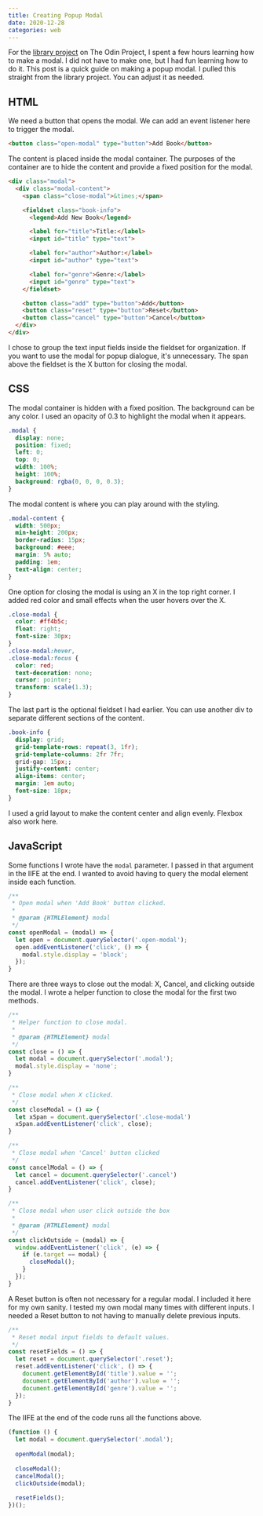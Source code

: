 ```yaml
---
title: Creating Popup Modal
date: 2020-12-28
categories: web
---
```


For the [library project](https://raisingexceptions.com/top-projects/library/) on The Odin Project, I spent a few hours learning how to make a modal. I did not have to make one, but I had fun learning how to do it. This post is a quick guide on making a popup modal. I pulled this straight from the library project. You can adjust it as needed.

<!--more-->

## HTML

We need a button that opens the modal. We can add an event listener here to trigger the modal.

```html
<button class="open-modal" type="button">Add Book</button>
```

The content is placed inside the modal container. The purposes of the container are to hide the content and provide a fixed position for the modal.

```html
<div class="modal">
  <div class="modal-content">
    <span class="close-modal">&times;</span>

    <fieldset class="book-info">
      <legend>Add New Book</legend>

      <label for="title">Title:</label>
      <input id="title" type="text">

      <label for="author">Author:</label>
      <input id="author" type="text">

      <label for="genre">Genre:</label>
      <input id="genre" type="text">
    </fieldset>

    <button class="add" type="button">Add</button>
    <button class="reset" type="button">Reset</button>
    <button class="cancel" type="button">Cancel</button>
  </div>
</div>
```

I chose to group the text input fields inside the fieldset for organization. If you want to use the modal for popup dialogue, it's unnecessary. The span above the fieldset is the X button for closing the modal.

## CSS

The modal container is hidden with a fixed position. The background can be any color. I used an opacity of 0.3 to highlight the modal when it appears.

```css
.modal {
  display: none;
  position: fixed;
  left: 0;
  top: 0;
  width: 100%;
  height: 100%;
  background: rgba(0, 0, 0, 0.3);
}
```

The modal content is where you can play around with the styling.

```css
.modal-content {
  width: 500px;
  min-height: 200px;
  border-radius: 15px;
  background: #eee;
  margin: 5% auto;
  padding: 1em;
  text-align: center;
}
```

One option for closing the modal is using an X in the top right corner. I added red color and small effects when the user hovers over the X.

```css
.close-modal {
  color: #ff4b5c;
  float: right;
  font-size: 30px;
}
.close-modal:hover,
.close-modal:focus {
  color: red;
  text-decoration: none;
  cursor: pointer;
  transform: scale(1.3);
}
```

The last part is the optional fieldset I had earlier. You can use another div to separate different sections of the content.

```css
.book-info {
  display: grid;
  grid-template-rows: repeat(3, 1fr);
  grid-template-columns: 2fr 7fr;
  grid-gap: 15px;;
  justify-content: center;
  align-items: center;
  margin: 1em auto;
  font-size: 18px;
}
```

I used a grid layout to make the content center and align evenly. Flexbox also work here.

## JavaScript

Some functions I wrote have the `modal` parameter. I passed in that argument in the IIFE at the end. I wanted to avoid having to query the modal element inside each function. 

```js
/**
 * Open modal when 'Add Book' button clicked.
 * 
 * @param {HTMLElement} modal 
 */
const openModal = (modal) => {
  let open = document.querySelector('.open-modal');
  open.addEventListener('click', () => {
    modal.style.display = 'block';
  });
}
```

There are three ways to close out the modal: X, Cancel, and clicking outside the modal. I wrote a helper function to close the modal for the first two methods.

```js
/**
 * Helper function to close modal.
 * 
 * @param {HTMLElement} modal 
 */
const close = () => {
  let modal = document.querySelector('.modal');
  modal.style.display = 'none';
}

/**
 * Close modal when X clicked.
 */
const closeModal = () => {
  let xSpan = document.querySelector('.close-modal')
  xSpan.addEventListener('click', close);
}

/**
 * Close modal when 'Cancel' button clicked
 */
const cancelModal = () => {
  let cancel = document.querySelector('.cancel')
  cancel.addEventListener('click', close);
}

/**
 * Close modal when user click outside the box
 * 
 * @param {HTMLElement} modal 
 */
const clickOutside = (modal) => {
  window.addEventListener('click', (e) => {
    if (e.target == modal) {
      closeModal();
    }
  });
}
```

A Reset button is often not necessary for a regular modal. I included it here for my own sanity. I tested my own modal many times with different inputs. I needed a Reset button to not having to manually delete previous inputs.

```js
/**
 * Reset modal input fields to default values.
 */
const resetFields = () => {
  let reset = document.querySelector('.reset');
  reset.addEventListener('click', () => {
    document.getElementById('title').value = '';
    document.getElementById('author').value = '';
    document.getElementById('genre').value = '';
  });
}
```

The IIFE at the end of the code runs all the functions above.

```js
(function () {
  let modal = document.querySelector('.modal');
  
  openModal(modal);
  
  closeModal();
  cancelModal();
  clickOutside(modal);
  
  resetFields();
})();
```